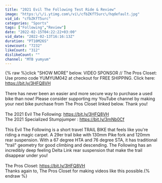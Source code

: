 ```yaml
---
title: "2021 Evil The Following Test Ride & Review"
image: "https:\/\/i.ytimg.com\/vi\/cfbZKfT5urc\/hqdefault.jpg"
vid_id: "cfbZKfT5urc"
categories: "Sports"
tags: ["Following","Review"]
date: "2022-02-15T04:22:22+03:00"
vid_date: "2022-02-13T16:16:13Z"
duration: "PT10M26S"
viewcount: "7232"
likeCount: "312"
dislikeCount: ""
channel: "MTB yumyum"
---
```

{% raw %}click &quot;SHOW MORE&quot; below.  VIDEO SPONSOR // The Pros Closet:  Use promo code YUMYUM042 at checkout for FREE SHIPPING.  Click here:   <a rel="nofollow" target="blank" href="https://bit.ly/3HFQ8VH">https://bit.ly/3HFQ8VH</a><br /><br />There has never been an easier and more secure way to purchase a used bike than now!  Please consider supporting my YouTube channel by making your next bike purchase from The Pros Closet linked below.  Thank you! <br /><br />The 2021 Evil The Following: <a rel="nofollow" target="blank" href="https://bit.ly/3HFQ8VH">https://bit.ly/3HFQ8VH</a><br />The 2021 Specialized Stumpjumper : <a rel="nofollow" target="blank" href="https://bit.ly/3mNb0Cf">https://bit.ly/3mNb0Cf</a><br /><br />This Evil The Following is a short travel TRAIL BIKE that feels like you're riding a magic carpet.  A 29er trail bike with 130mm Pike fork and 120mm rear suspension.  With a 67 degree HTA and 76 degree STA, it has traditional &quot;trail&quot;  geometry for good climbing and descending.  The Following has an incredibly deep feeling Delta Link rear suspension that make the trail disappear under you!<br /><br />The Pros Closet:  <a rel="nofollow" target="blank" href="https://bit.ly/3HFQ8VH">https://bit.ly/3HFQ8VH</a><br />Thanks again to, The Pros Closet for making videos like this possible.{% endraw %}
